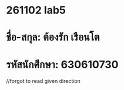 # 261102 lab5
# ชื่อ-สกุล: ต้องรัก เรือนโต
# รหัสนักศึกษา: 630610730
//forgot to read given direction